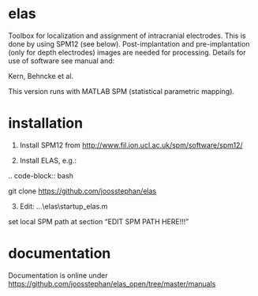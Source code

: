 elas
===========

Toolbox for localization and assignment of intracranial electrodes. This is done by using SPM12 (see below). Post-implantation and pre-implantation (only for depth electrodes) images are needed for processing. Details for use of software see manual and:

Kern, Behncke et al. 

This version runs with MATLAB SPM (statistical parametric mapping).


installation
============

1. Install SPM12 from http://www.fil.ion.ucl.ac.uk/spm/software/spm12/

2. Install ELAS, e.g.:

.. code-block:: bash

  git clone https://github.com/joosstephan/elas

3. Edit:	...\elas\startup_elas.m	
  
  set local SPM path at section “EDIT SPM PATH HERE!!!” 


documentation
=============

Documentation is online under https://github.com/joosstephan/elas_open/tree/master/manuals
